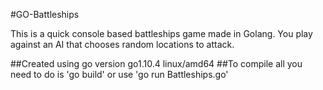 #GO-Battleships

This is a quick console based battleships game made in Golang.  You play against an AI that chooses random locations to attack. 

##Created using go version go1.10.4 linux/amd64
##To compile all you need to do is 'go build' or use 'go run Battleships.go'
